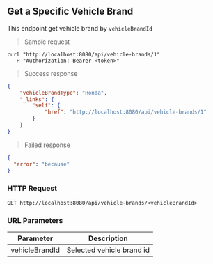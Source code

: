 ## Get a Specific Vehicle Brand

This endpoint get vehicle brand by <code>vehicleBrandId</code>

> Sample request

```shell
curl "http://localhost:8080/api/vehicle-brands/1"
  -H "Authorization: Bearer <token>"
```

> Success response

```json
{
    "vehicleBrandType": "Honda",
    "_links": {
        "self": {
            "href": "http://localhost:8080/api/vehicle-brands/1"
        }
    }
}
```

> Failed response

```json
{
  "error": "because"
}
```

### HTTP Request

`GET http://localhost:8080/api/vehicle-brands/<vehicleBrandId>`

### URL Parameters

Parameter | Description
--------- | -----------
vehicleBrandId | Selected vehicle brand id

